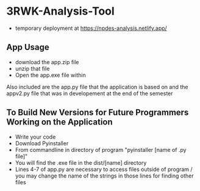 # 3RWK-Analysis-Tool

- temporary deployment at https://npdes-analysis.netlify.app/

## App Usage
- download the app.zip file
- unzip that file
- Open the app.exe file within

Also included are the app.py file that the application is based on and the appv2.py file that was in developement at the end of the semester
## To Build New Versions for Future Programmers Working on the Application
- Write your code
- Download Pyinstaller
- From commandline in directory of program "pyinstaller [name of .py file]"
- You will find the .exe file in the dist/[name] directory
- Lines 4-7 of app.py are necessary to access files outside of program / you may change the name of the strings in those lines for finding other files

